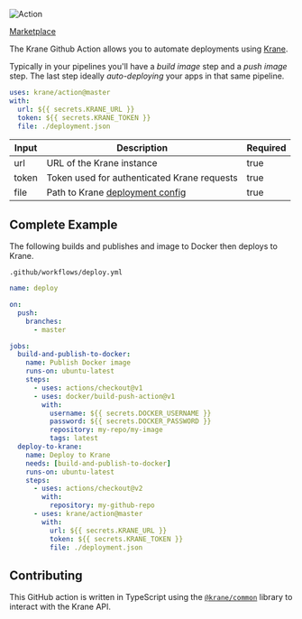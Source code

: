 ![Action](https://user-images.githubusercontent.com/21694364/103450363-49f2ae80-4c83-11eb-82a9-7fcbb8a2f4d0.png)

[Marketplace](https://github.com/marketplace/actions/krane)

The Krane Github Action allows you to automate deployments using [Krane](https://krane.sh).

Typically in your pipelines you'll have a _build image_ step and a _push image_ step. The last step ideally _auto-deploying_ your apps in that same pipeline.

```yml
uses: krane/action@master
with:
  url: ${{ secrets.KRANE_URL }}
  token: ${{ secrets.KRANE_TOKEN }}
  file: ./deployment.json
```

| Input | Description                                                                        | Required |
| ----- | ---------------------------------------------------------------------------------- | -------- |
| url   | URL of the Krane instance                                                          | true     |
| token | Token used for authenticated Krane requests                                        | true     |
| file  | Path to Krane [deployment config](https://www.krane.sh/#/deployment-configuration) | true     |

## Complete Example

The following builds and publishes and image to Docker then deploys to Krane.

`.github/workflows/deploy.yml`

```yml
name: deploy

on:
  push:
    branches:
      - master

jobs:
  build-and-publish-to-docker:
    name: Publish Docker image
    runs-on: ubuntu-latest
    steps:
      - uses: actions/checkout@v1
      - uses: docker/build-push-action@v1
        with:
          username: ${{ secrets.DOCKER_USERNAME }}
          password: ${{ secrets.DOCKER_PASSWORD }}
          repository: my-repo/my-image
          tags: latest
  deploy-to-krane:
    name: Deploy to Krane
    needs: [build-and-publish-to-docker]
    runs-on: ubuntu-latest
    steps:
      - uses: actions/checkout@v2
        with:
          repository: my-github-repo
      - uses: krane/action@master
        with:
          url: ${{ secrets.KRANE_URL }}
          token: ${{ secrets.KRANE_TOKEN }}
          file: ./deployment.json
```

## Contributing

This GitHub action is written in TypeScript using the [`@krane/common`](https://github.com/krane/common) library to interact with the Krane API.
